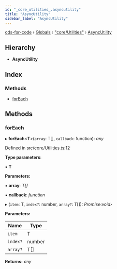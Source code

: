 ```yaml
---
id: "_core_utilities_.asyncutility"
title: "AsyncUtility"
sidebar_label: "AsyncUtility"
---
```


[cds-for-code](../index.md) › [Globals](../globals.md) › ["core/Utilities"](../modules/_core_utilities_.md) › [AsyncUtility](_core_utilities_.asyncutility.md)

## Hierarchy

* **AsyncUtility**

## Index

### Methods

* [forEach](_core_utilities_.asyncutility.md#foreach)

## Methods

###  forEach

▸ **forEach**<**T**>(`array`: T[], `callback`: function): *any*

Defined in src/core/Utilities.ts:12

**Type parameters:**

▪ **T**

**Parameters:**

▪ **array**: *T[]*

▪ **callback**: *function*

▸ (`item`: T, `index?`: number, `array?`: T[]): *Promise‹void›*

**Parameters:**

Name | Type |
------ | ------ |
`item` | T |
`index?` | number |
`array?` | T[] |

**Returns:** *any*

